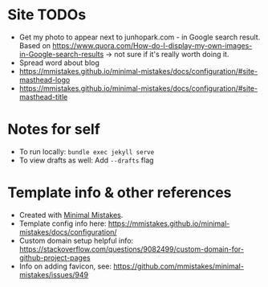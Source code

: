 # Site TODOs

* Get my photo to appear next to junhopark.com - in Google search result. Based on https://www.quora.com/How-do-I-display-my-own-images-in-Google-search-results -> not sure if it's really worth doing it.
* Spread word about blog
* https://mmistakes.github.io/minimal-mistakes/docs/configuration/#site-masthead-logo
* https://mmistakes.github.io/minimal-mistakes/docs/configuration/#site-masthead-title

# Notes for self

* To run locally: `bundle exec jekyll serve`
* To view drafts as well: Add `--drafts` flag

# Template info & other references

* Created with [Minimal Mistakes](https://github.com/mmistakes/minimal-mistakes).
* Template config info here: https://mmistakes.github.io/minimal-mistakes/docs/configuration/
* Custom domain setup helpful info: https://stackoverflow.com/questions/9082499/custom-domain-for-github-project-pages
* Info on adding favicon, see: https://github.com/mmistakes/minimal-mistakes/issues/949
